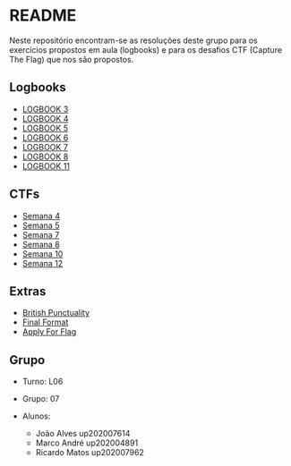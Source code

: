 # README

Neste repositório encontram-se as resoluções deste grupo para os exercícios propostos em aula (logbooks) e para os desafios CTF (Capture The Flag) que nos são propostos.

## Logbooks

- [LOGBOOK 3](Logbooks/aula3/LOGBOOK3.md)
- [LOGBOOK 4](Logbooks/aula4/LOGBOOK4.md)
- [LOGBOOK 5](Logbooks/aula5/LOGBOOK5.md)
- [LOGBOOK 6](Logbooks/aula6/LOGBOOK6.md)
- [LOGBOOK 7](Logbooks/aula7/LOGBOOK7.md)
- [LOGBOOK 8](Logbooks/aula8/LOGBOOK8.md)
- [LOGBOOK 11](Logbooks/aula9/LOGBOOK11.md)

## CTFs

- [Semana 4](CTF/semana4/SEMANA4.md)
- [Semana 5](CTF/semana5/SEMANA5.md)
- [Semana 7](CTF/semana7/SEMANA7.md)
- [Semana 8](CTF/semana8/SEMANA8.md)
- [Semana 10](CTF/semana10/semana10.md)
- [Semana 12](CTF/semana12/semana12.md)

## Extras

- [British Punctuality](CTF_Extra/British/British.md)
- [Final Format](CTF_Extra/FinalFormat/final_format.md)
- [Apply For Flag](CTF_Extra/Apply_For_Flag2/apply_for_flag.md)

## Grupo

- Turno: L06
- Grupo: 07
- Alunos:
  
  - João Alves up202007614
  - Marco André up202004891
  - Ricardo Matos up202007962
